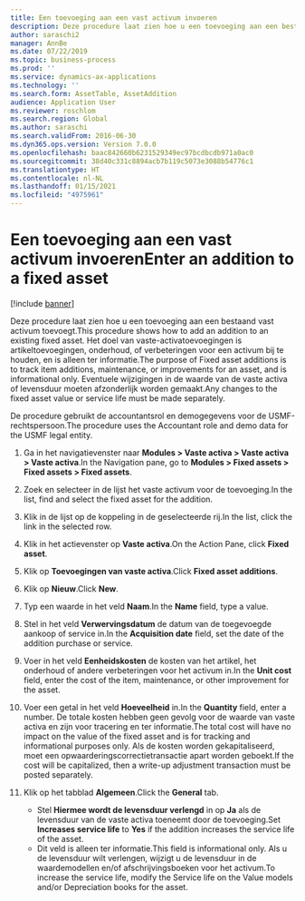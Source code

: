 ```yaml
---
title: Een toevoeging aan een vast activum invoeren
description: Deze procedure laat zien hoe u een toevoeging aan een bestaand vast activum toevoegt.
author: saraschi2
manager: AnnBe
ms.date: 07/22/2019
ms.topic: business-process
ms.prod: ''
ms.service: dynamics-ax-applications
ms.technology: ''
ms.search.form: AssetTable, AssetAddition
audience: Application User
ms.reviewer: roschlom
ms.search.region: Global
ms.author: saraschi
ms.search.validFrom: 2016-06-30
ms.dyn365.ops.version: Version 7.0.0
ms.openlocfilehash: baac842660b6231529349ec97bcdbcdb971a0ac0
ms.sourcegitcommit: 38d40c331c8894acb7b119c5073e3088b54776c1
ms.translationtype: HT
ms.contentlocale: nl-NL
ms.lasthandoff: 01/15/2021
ms.locfileid: "4975961"
---
```

# <a name="enter-an-addition-to-a-fixed-asset"></a><span data-ttu-id="da49d-103">Een toevoeging aan een vast activum invoeren</span><span class="sxs-lookup"><span data-stu-id="da49d-103">Enter an addition to a fixed asset</span></span>

[!include [banner](../../includes/banner.md)]

<span data-ttu-id="da49d-104">Deze procedure laat zien hoe u een toevoeging aan een bestaand vast activum toevoegt.</span><span class="sxs-lookup"><span data-stu-id="da49d-104">This procedure shows how to add an addition to an existing fixed asset.</span></span> <span data-ttu-id="da49d-105">Het doel van vaste-activatoevoegingen is artikeltoevoegingen, onderhoud, of verbeteringen voor een activum bij te houden, en is alleen ter informatie.</span><span class="sxs-lookup"><span data-stu-id="da49d-105">The purpose of Fixed asset additions is to track item additions, maintenance, or improvements for an asset, and is informational only.</span></span> <span data-ttu-id="da49d-106">Eventuele wijzigingen in de waarde van de vaste activa of levensduur moeten afzonderlijk worden gemaakt.</span><span class="sxs-lookup"><span data-stu-id="da49d-106">Any changes to the fixed asset value or service life must be made separately.</span></span>   

<span data-ttu-id="da49d-107">De procedure gebruikt de accountantsrol en demogegevens voor de USMF-rechtspersoon.</span><span class="sxs-lookup"><span data-stu-id="da49d-107">The procedure uses the Accountant role and demo data for the USMF legal entity.</span></span>

1. <span data-ttu-id="da49d-108">Ga in het navigatievenster naar **Modules > Vaste activa > Vaste activa > Vaste activa**.</span><span class="sxs-lookup"><span data-stu-id="da49d-108">In the Navigation pane, go to **Modules > Fixed assets > Fixed assets > Fixed assets**.</span></span>
2. <span data-ttu-id="da49d-109">Zoek en selecteer in de lijst het vaste activum voor de toevoeging.</span><span class="sxs-lookup"><span data-stu-id="da49d-109">In the list, find and select the fixed asset for the addition.</span></span>
3. <span data-ttu-id="da49d-110">Klik in de lijst op de koppeling in de geselecteerde rij.</span><span class="sxs-lookup"><span data-stu-id="da49d-110">In the list, click the link in the selected row.</span></span>
4. <span data-ttu-id="da49d-111">Klik in het actievenster op **Vaste activa**.</span><span class="sxs-lookup"><span data-stu-id="da49d-111">On the Action Pane, click **Fixed asset**.</span></span>
5. <span data-ttu-id="da49d-112">Klik op **Toevoegingen van vaste activa**.</span><span class="sxs-lookup"><span data-stu-id="da49d-112">Click **Fixed asset additions**.</span></span>
6. <span data-ttu-id="da49d-113">Klik op **Nieuw**.</span><span class="sxs-lookup"><span data-stu-id="da49d-113">Click **New**.</span></span>
7. <span data-ttu-id="da49d-114">Typ een waarde in het veld **Naam**.</span><span class="sxs-lookup"><span data-stu-id="da49d-114">In the **Name** field, type a value.</span></span>
8. <span data-ttu-id="da49d-115">Stel in het veld **Verwervingsdatum** de datum van de toegevoegde aankoop of service in.</span><span class="sxs-lookup"><span data-stu-id="da49d-115">In the **Acquisition date** field, set the date of the addition purchase or service.</span></span>
9. <span data-ttu-id="da49d-116">Voer in het veld **Eenheidskosten** de kosten van het artikel, het onderhoud of andere verbeteringen voor het activum in.</span><span class="sxs-lookup"><span data-stu-id="da49d-116">In the **Unit cost** field, enter the cost of the item, maintenance, or other improvement for the asset.</span></span>
10. <span data-ttu-id="da49d-117">Voer een getal in het veld **Hoeveelheid** in.</span><span class="sxs-lookup"><span data-stu-id="da49d-117">In the **Quantity** field, enter a number.</span></span> <span data-ttu-id="da49d-118">De totale kosten hebben geen gevolg voor de waarde van vaste activa en zijn voor tracering en ter informatie.</span><span class="sxs-lookup"><span data-stu-id="da49d-118">The total cost will have no impact on the value of the fixed asset and is for tracking and informational purposes only.</span></span> <span data-ttu-id="da49d-119">Als de kosten worden gekapitaliseerd, moet een opwaarderingscorrectietransactie apart worden geboekt.</span><span class="sxs-lookup"><span data-stu-id="da49d-119">If the cost will be capitalized, then a write-up adjustment transaction must be posted separately.</span></span>  
11. <span data-ttu-id="da49d-120">Klik op het tabblad **Algemeen**.</span><span class="sxs-lookup"><span data-stu-id="da49d-120">Click the **General** tab.</span></span>

    * <span data-ttu-id="da49d-121">Stel **Hiermee wordt de levensduur verlengd** in op **Ja** als de levensduur van de vaste activa toeneemt door de toevoeging.</span><span class="sxs-lookup"><span data-stu-id="da49d-121">Set **Increases service life** to **Yes** if the addition increases the service life of the asset.</span></span>  
    * <span data-ttu-id="da49d-122">Dit veld is alleen ter informatie.</span><span class="sxs-lookup"><span data-stu-id="da49d-122">This field is informational only.</span></span> <span data-ttu-id="da49d-123">Als u de levensduur wilt verlengen, wijzigt u de levensduur in de waardemodellen en/of afschrijvingsboeken voor het activum.</span><span class="sxs-lookup"><span data-stu-id="da49d-123">To increase the service life, modify the Service life on the Value models and/or Depreciation books for the asset.</span></span>  

